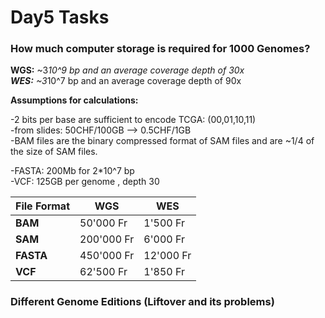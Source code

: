 # Day5 Tasks  

### How much computer storage is required for 1000 Genomes?  

**WGS:** ~3*10^9 bp and an average coverage depth of 30x  
**WES:** ~3*10^7 bp and an average coverage depth of 90x  


**Assumptions for calculations:**  

-2 bits per base are sufficient to encode TCGA: (00,01,10,11)  
-from slides: 50CHF/100GB --> 0.5CHF/1GB  
-BAM files are the binary compressed format of SAM files and are ~1/4 of the size of SAM files.  

-FASTA: 200Mb for 2*10^7 bp  
-VCF: 125GB per genome , depth 30

File Format | WGS | WES
----------- | --- | ---
**BAM** | 50'000 Fr | 1'500 Fr
**SAM** | 200'000 Fr | 6'000 Fr
**FASTA** |450'000 Fr |12'000 Fr
**VCF** |62'500 Fr | 1'850 Fr


### Different Genome Editions (Liftover and its problems)
